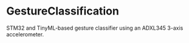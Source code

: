 # GestureClassification
STM32 and TinyML-based gesture classifier using an ADXL345 3-axis accelerometer.

